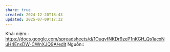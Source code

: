 ```yaml
---
share: true
created: 2024-12-20T18:43
updated: 2025-07-09T17:32
---
```

Khái niệm:: 
https://docs.google.com/spreadsheets/d/1OuqvfNKDr9zeP1nKGH_Qs1acxNuH4EnxDW-CWnXJQ9A/edit 
Nguồn:: 

